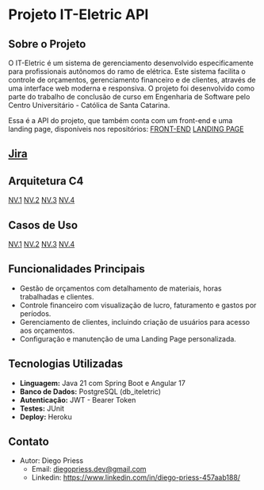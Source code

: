 # Projeto IT-Eletric API

## Sobre o Projeto
O IT-Eletric é um sistema de gerenciamento desenvolvido especificamente para profissionais autônomos do ramo de elétrica. Este sistema facilita o controle de orçamentos, gerenciamento financeiro e de clientes, através de uma interface web moderna e responsiva. O projeto foi desenvolvido como parte do trabalho de conclusão de curso em Engenharia de Software pelo Centro Universitário - Católica de Santa Catarina.

Essa é a API do projeto, que também conta com um front-end e uma landing page, disponíveis nos repositórios:
[FRONT-END](https://github.com/DiegoPriess/iteletric-app)
[LANDING PAGE](https://github.com/DiegoPriess/iteletric-landingpage)

## [Jira](https://diegopriessdev.atlassian.net/jira/software/projects/KAN/boards/1)

## Arquitetura C4
[NV.1](https://drive.google.com/file/d/1bnCtQRtOh_jkotOa571YO-D-5gz6OyUG/view?usp=drive_link)
[NV.2](https://drive.google.com/file/d/1iDp1fNpt0tBtuexK8ZKnvORQkx-cX0R_/view?usp=drive_link)
[NV.3](https://drive.google.com/file/d/1ix0lH-rm1R2yDmxaQIuFHQA3FDDvZRKx/view?usp=drive_link)
[NV.4](https://drive.google.com/file/d/1T5Rue1kjM4t-F5wC1WwuMMAc6OAbDRc-/view?usp=drive_link)

## Casos de Uso
[NV.1](https://drive.google.com/file/d/1bnCtQRtOh_jkotOa571YO-D-5gz6OyUG/view?usp=drive_link)
[NV.2](https://drive.google.com/file/d/1iDp1fNpt0tBtuexK8ZKnvORQkx-cX0R_/view?usp=drive_link)
[NV.3](https://drive.google.com/file/d/1ix0lH-rm1R2yDmxaQIuFHQA3FDDvZRKx/view?usp=drive_link)
[NV.4](https://drive.google.com/file/d/1T5Rue1kjM4t-F5wC1WwuMMAc6OAbDRc-/view?usp=drive_link)

## Funcionalidades Principais
- Gestão de orçamentos com detalhamento de materiais, horas trabalhadas e clientes.
- Controle financeiro com visualização de lucro, faturamento e gastos por períodos.
- Gerenciamento de clientes, incluindo criação de usuários para acesso aos orçamentos.
- Configuração e manutenção de uma Landing Page personalizada.

## Tecnologias Utilizadas
- **Linguagem:** Java 21 com Spring Boot e Angular 17
- **Banco de Dados:** PostgreSQL (db_iteletric)
- **Autenticação:** JWT - Bearer Token
- **Testes:** JUnit
- **Deploy:** Heroku

## Contato
- Autor: Diego Priess
  - Email: diegopriess.dev@gmail.com
  - Linkedin: https://www.linkedin.com/in/diego-priess-457aab188/

